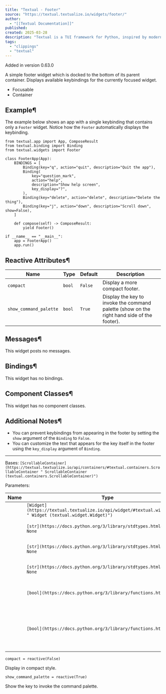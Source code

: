 ```yaml
---
title: "Textual - Footer"
source: "https://textual.textualize.io/widgets/footer/"
author:
  - "[[Textual Documentation]]"
published:
created: 2025-03-28
description: "Textual is a TUI framework for Python, inspired by modern web development."
tags:
  - "clippings"
  - "textual"
---
```

Added in version 0.63.0

A simple footer widget which is docked to the bottom of its parent container. Displays available keybindings for the currently focused widget.

- Focusable
- Container

## Example¶

The example below shows an app with a single keybinding that contains only a `Footer` widget. Notice how the `Footer` automatically displays the keybinding.

<!-- SVG content removed by SVG Remover -->

```
from textual.app import App, ComposeResult
from textual.binding import Binding
from textual.widgets import Footer

class FooterApp(App):
    BINDINGS = [
        Binding(key="q", action="quit", description="Quit the app"),
        Binding(
            key="question_mark",
            action="help",
            description="Show help screen",
            key_display="?",
        ),
        Binding(key="delete", action="delete", description="Delete the thing"),
        Binding(key="j", action="down", description="Scroll down", show=False),
    ]

    def compose(self) -> ComposeResult:
        yield Footer()

if __name__ == "__main__":
    app = FooterApp()
    app.run()
```

## Reactive Attributes¶

| Name | Type | Default | Description |
| --- | --- | --- | --- |
| `compact` | `bool` | `False` | Display a more compact footer. |
| `show_command_palette` | `bool` | `True` | Display the key to invoke the command palette (show on the right hand side of the footer). |

## Messages¶

This widget posts no messages.

## Bindings¶

This widget has no bindings.

## Component Classes¶

This widget has no component classes.

## Additional Notes¶

- You can prevent keybindings from appearing in the footer by setting the `show` argument of the `Binding` to `False`.
- You can customize the text that appears for the key itself in the footer using the `key_display` argument of `Binding`.

---

Bases: `[ScrollableContainer](https://textual.textualize.io/api/containers/#textual.containers.ScrollableContainer " ScrollableContainer (textual.containers.ScrollableContainer)")`

Parameters:

| Name | Type | Description | Default |
| --- | --- | --- | --- |
|  | `[Widget](https://textual.textualize.io/api/widget/#textual.widget.Widget " Widget (textual.widget.Widget)")` | Child widgets. | `()` |
|  | `[str](https://docs.python.org/3/library/stdtypes.html#str) \| None` | The name of the widget. | `None` |
|  | `[str](https://docs.python.org/3/library/stdtypes.html#str) \| None` | The ID of the widget in the DOM. | `None` |
|  | `[str](https://docs.python.org/3/library/stdtypes.html#str) \| None` | The CSS classes for the widget. | `None` |
|  | `[bool](https://docs.python.org/3/library/functions.html#bool)` | Whether the widget is disabled or not. | `False` |
|  | `[bool](https://docs.python.org/3/library/functions.html#bool)` | Show key binding to invoke the command palette, on the right of the footer. | `True` |

```
compact = reactive(False)
```

Display in compact style.

```
show_command_palette = reactive(True)
```

Show the key to invoke the command palette.